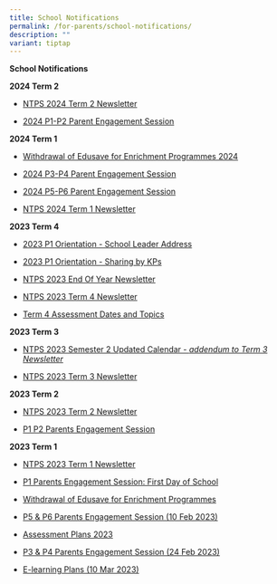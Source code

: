 ```yaml
---
title: School Notifications
permalink: /for-parents/school-notifications/
description: ""
variant: tiptap
---
```

<p><strong>School Notifications</strong>
</p>
<p><strong>2024 Term 2</strong>
</p>
<ul>
<li>
<p><a href="https://drive.google.com/file/d/1jOzji4pkauuLXfHY8RaVeBjPUnS9q7KS/view?usp=drive_link" rel="noopener noreferrer nofollow" target="_blank">NTPS 2024 Term 2 Newsletter</a>
</p>
</li>
<li>
<p><a href="https://drive.google.com/drive/folders/1UX5w7k4KFwDjTkWAVobcAbmNG2kUp_q_?usp=drive_link" rel="noopener noreferrer nofollow" target="_blank">2024 P1-P2 Parent Engagement Session</a>
</p>
<p></p>
</li>
</ul>
<p><strong>2024 Term 1</strong>
</p>
<ul>
<li>
<p><a href="https://drive.google.com/file/d/1e-Rj5tuMkyip11Ps1TiFBE9_ezbGCxMy/view?usp=drive_link" rel="noopener noreferrer nofollow" target="_blank">Withdrawal of Edusave for Enrichment Programmes 2024</a>
</p>
</li>
<li>
<p><a href="https://drive.google.com/drive/folders/1joszjhaKQYgTrMbYugZdfCKaH_Kf9uuq?usp=drive_link" rel="noopener noreferrer nofollow" target="_blank">2024 P3-P4 Parent Engagement Session</a>
</p>
</li>
<li>
<p><a href="https://drive.google.com/drive/folders/1Tmz_xiSuaqwiU1czztglk4afgKPY_cz-?usp=sharing" rel="noopener noreferrer nofollow" target="_blank">2024 P5-P6 Parent Engagement Session</a>
</p>
</li>
<li>
<p><a href="https://drive.google.com/file/d/1Rnifs_3elszHCPsmDg43MXwZSwHyuBSQ/view?usp=drive_link" rel="noopener noreferrer nofollow" target="_blank">NTPS 2024 Term 1 Newsletter</a>
</p>
<p></p>
</li>
</ul>
<p><strong>2023 Term 4</strong>
</p>
<ul>
<li>
<p><a href="https://drive.google.com/file/d/1dtwrTFSdbfIJOOIFmo6hcMPvRS2BOoqp/view?usp=drive_link" rel="noopener noreferrer nofollow" target="_blank">2023 P1 Orientation - School Leader Address</a>
</p>
</li>
<li>
<p><a href="https://drive.google.com/file/d/1cE4HbgDkQ1bx5eiIvNB8cHGwpqXDSo93/view?usp=drive_link" rel="noopener noreferrer nofollow" target="_blank">2023 P1 Orientation - Sharing by KPs</a>
</p>
</li>
<li>
<p><a href="https://drive.google.com/file/d/16PheyrmdlEfedxiUq-5x8b5FpuV0wH_w/view?usp=drive_link" rel="noopener noreferrer nofollow" target="_blank">NTPS 2023 End Of Year Newsletter</a>
</p>
</li>
<li>
<p><a href="https://drive.google.com/file/d/1nIxIEUydL-9PDQGXMB3u3fY4CJRUr64X/view?usp=drive_link" rel="noopener noreferrer nofollow" target="_blank">NTPS 2023 Term 4 Newsletter</a>
</p>
</li>
<li>
<p><a href="https://drive.google.com/file/d/14rrvYVCIdL7jeyM0TZhtRbq7M7gIIF4P/view?usp=drive_link" rel="noopener noreferrer nofollow" target="_blank">Term 4 Assessment Dates and Topics</a>
</p>
</li>
</ul>
<p><strong>2023 Term 3</strong>
</p>
<ul>
<li>
<p><a href="https://drive.google.com/file/d/1sVyHD64klK0W02JOYaPp6FJCHBH14PpA/view?usp=drive_link" rel="noopener noreferrer nofollow" target="_blank">NTPS 2023 Semester 2 Updated Calendar - </a><em><a href="https://drive.google.com/file/d/1sVyHD64klK0W02JOYaPp6FJCHBH14PpA/view?usp=drive_link" rel="noopener noreferrer nofollow" target="_blank">addendum to Term 3 Newsletter</a></em>
</p>
</li>
<li>
<p><a href="https://drive.google.com/file/d/1ljGhdQ_rBzqnSXC81k__gO7rc8z1_D6K/view?usp=drive_link" rel="noopener noreferrer nofollow" target="_blank">NTPS 2023 Term 3 Newsletter</a>
</p>
</li>
</ul>
<p><strong>2023 Term 2</strong>
</p>
<ul>
<li>
<p><a href="https://drive.google.com/file/d/1webEHl03bxqleUiLuKO41XkWTrtLK9SR/view?usp=drive_link" rel="noopener noreferrer nofollow" target="_blank">NTPS 2023 Term 2 Newsletter</a>
</p>
</li>
<li>
<p><a href="https://for.edu.sg/p1p2parentengagement2023" rel="noopener noreferrer nofollow" target="_blank">P1 P2 Parents Engagement Session</a>
</p>
</li>
</ul>
<p><strong>2023 Term 1</strong>
</p>
<ul>
<li>
<p><a href="https://drive.google.com/file/d/1yu84Bvew3ef2B-5nnYo0cNKAKQba5Jtq/view?usp=drive_link" rel="noopener noreferrer nofollow" target="_blank">NTPS 2023 Term 1 Newsletter</a>
</p>
</li>
<li>
<p><a href="https://drive.google.com/drive/folders/1W8_QmQ8GzLspnhCnGwkhQRJLRmMpSkpu?usp=sharing" rel="noopener noreferrer nofollow" target="_blank">P1 Parents Engagement Session: First Day of School</a>
</p>
</li>
<li>
<p><a href="/files/Withdrawal%20of%20Edusave%20for%20Enrichment%20Programmes.pdf" rel="noopener noreferrer nofollow" target="_blank">Withdrawal of Edusave for Enrichment Programmes</a>
</p>
</li>
<li>
<p><a href="https://drive.google.com/drive/folders/1okPiNFh4sg_rbRJ4h899D7yzZwF5iJau?usp=sharing" rel="noopener noreferrer nofollow" target="_blank">P5 &amp; P6 Parents Engagement Session (10 Feb 2023)</a>
</p>
</li>
<li>
<p><a href="https://drive.google.com/drive/folders/1XTEISIShHhkN0QWta0NY9WmbiOM7XFo8?usp=share_link" rel="noopener noreferrer nofollow" target="_blank">Assessment Plans 2023</a>
</p>
</li>
<li>
<p><a href="https://for.edu.sg/ntpsp3p4parentsengagement2023" rel="noopener noreferrer nofollow" target="_blank">P3 &amp; P4 Parents Engagement Session (24 Feb 2023)</a>
</p>
</li>
<li>
<p><a href="https://drive.google.com/drive/u/0/folders/10mhtbkGeSGcTIEuy7rudRsODDmIdIefN" rel="noopener noreferrer nofollow" target="_blank">E-learning Plans (10 Mar 2023)</a>
</p>
</li>
</ul>
<p></p>